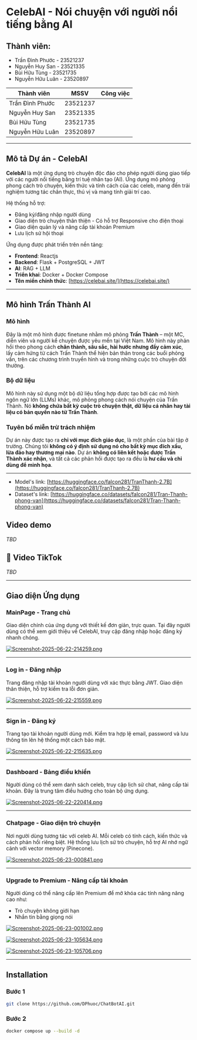 # CelebAI - Nói chuyện với người nổi tiếng bằng AI

## Thành viên: 
- Trần Đình Phước - 23521237
- Nguyễn Huy San - 23521335
- Bùi Hữu Tùng - 23521735
- Nguyễn Hữu Luân - 23520897

| Thành viên         | MSSV     | Công việc                            |
| ------------------ | -------- | ------------------------------------ |
| Trần Đình Phước    | 23521237 |                                      |
| Nguyễn Huy San     | 23521335 |                                      |
| Bùi Hữu Tùng       | 23521735 |                                      |
| Nguyễn Hữu Luân    | 23520897 |                                      |

---

## Mô tả Dự án - CelebAI

**CelebAI** là một ứng dụng trò chuyện độc đáo cho phép người dùng giao tiếp với các người nổi tiếng bằng trí tuệ nhân tạo (AI). Ứng dụng mô phỏng phong cách trò chuyện, kiến thức và tính cách của các celeb, mang đến trải nghiệm tương tác chân thực, thú vị và mang tính giải trí cao.

Hệ thống hỗ trợ:
- Đăng ký/đăng nhập người dùng
- Giao diện trò chuyện thân thiện - Có hỗ trợ Responsive cho điện thoại
- Giao diện quản lý và nâng cấp tài khoản Premium
- Lưu lịch sử hội thoại

Ứng dụng được phát triển trên nền tảng:
- **Frontend**: Reactjs
- **Backend**: Flask + PostgreSQL + JWT
- **AI**: RAG + LLM
- **Triển khai**: Docker + Docker Compose
- **Tên miền chính thức**: [https://celebai.site/](https://celebai.site/)

---

## Mô hình Trấn Thành AI

### Mô hình
Đây là một mô hình được finetune nhằm mô phỏng **Trấn Thành** – một MC, diễn viên và người kể chuyện được yêu mến tại Việt Nam. Mô hình này phản hồi theo phong cách **chân thành, sâu sắc, hài hước nhưng đầy cảm xúc**, lấy cảm hứng từ cách Trấn Thành thể hiện bản thân trong các buổi phỏng vấn, trên các chương trình truyền hình và trong những cuộc trò chuyện đời thường.

### Bộ dữ liệu
Mô hình này sử dụng một bộ dữ liệu tổng hợp được tạo bởi các mô hình ngôn ngữ lớn (LLMs) khác, mô phỏng phong cách nói chuyện của Trấn Thành. Nó **không chứa bất kỳ cuộc trò chuyện thật, dữ liệu cá nhân hay tài liệu có bản quyền nào từ Trấn Thành**.

### Tuyên bố miễn trừ trách nhiệm
Dự án này được tạo ra **chỉ với mục đích giáo dục**, là một phần của bài tập ở trường. Chúng tôi **không có ý định sử dụng nó cho bất kỳ mục đích xấu, lừa đảo hay thương mại nào**. Dự án **không có liên kết hoặc được Trấn Thành xác nhận**, và tất cả các phản hồi được tạo ra đều là **hư cấu và chỉ dùng để minh họa**.

---

- Model's link: [https://huggingface.co/falcon281/TranThanh-2.7B](https://huggingface.co/falcon281/TranThanh-2.7B)  
- Dataset's link: [https://huggingface.co/datasets/falcon281/Tran-Thanh-phong-van](https://huggingface.co/datasets/falcon281/Tran-Thanh-phong-van)


## Video demo

_TBD_

## 🎵 Video TikTok

_TBD_

---

## Giao diện Ứng dụng

### MainPage - Trang chủ
Giao diện chính của ứng dụng với thiết kế đơn giản, trực quan. Tại đây người dùng có thể xem giới thiệu về CelebAI, truy cập đăng nhập hoặc đăng ký nhanh chóng.

[![Screenshot-2025-06-22-214259.png](https://i.postimg.cc/x8sqYgw6/Screenshot-2025-06-22-214259.png)](https://postimg.cc/hQdK18Pm)

---

### Log in - Đăng nhập
Trang đăng nhập tài khoản người dùng với xác thực bằng JWT. Giao diện thân thiện, hỗ trợ kiểm tra lỗi đơn giản.

[![Screenshot-2025-06-22-215559.png](https://i.postimg.cc/h485sNnL/Screenshot-2025-06-22-215559.png)](https://postimg.cc/4ndPNLmy)

---

### Sign in - Đăng ký
Trang tạo tài khoản người dùng mới. Kiểm tra hợp lệ email, password và lưu thông tin lên hệ thống một cách bảo mật.

[![Screenshot-2025-06-22-215635.png](https://i.postimg.cc/PrtFRKfB/Screenshot-2025-06-22-215635.png)](https://postimg.cc/Jt2qyNkq)

---

### Dashboard - Bảng điều khiển
Người dùng có thể xem danh sách celeb, truy cập lịch sử chat, nâng cấp tài khoản. Đây là trung tâm điều hướng cho toàn bộ ứng dụng.

[![Screenshot-2025-06-22-220414.png](https://i.postimg.cc/Gmvbdds4/Screenshot-2025-06-22-220414.png)](https://postimg.cc/w1xCkK2z)

---

### Chatpage - Giao diện trò chuyện
Nơi người dùng tương tác với celeb AI. Mỗi celeb có tính cách, kiến thức và cách phản hồi riêng biệt. Hệ thống lưu lịch sử trò chuyện, hỗ trợ AI nhớ ngữ cảnh với vector memory (Pinecone).

[![Screenshot-2025-06-23-000841.png](https://i.postimg.cc/4dwXhPJV/Screenshot-2025-06-23-000841.png)](https://postimg.cc/G8BWWkTm)

---

### Upgrade to Premium - Nâng cấp tài khoản
Người dùng có thể nâng cấp lên Premium để mở khóa các tính năng nâng cao như:
- Trò chuyện không giới hạn
- Nhắn tin bằng giọng nói

[![Screenshot-2025-06-23-001002.png](https://i.postimg.cc/4dqtdr1Y/Screenshot-2025-06-23-001002.png)](https://postimg.cc/hz8hZZ6n)

[![Screenshot-2025-06-23-105634.png](https://i.postimg.cc/9MrZcWy3/Screenshot-2025-06-23-105634.png)](https://postimg.cc/JDCGqCTK)

[![Screenshot-2025-06-23-105706.png](https://i.postimg.cc/SKZc0X27/Screenshot-2025-06-23-105706.png)](https://postimg.cc/bGtZkwRs)

---

## Installation

### Bước 1

```bash
git clone https://github.com/DPhuoc/ChatBotAI.git
```

### Bước 2

```bash
docker compose up --build -d
```

